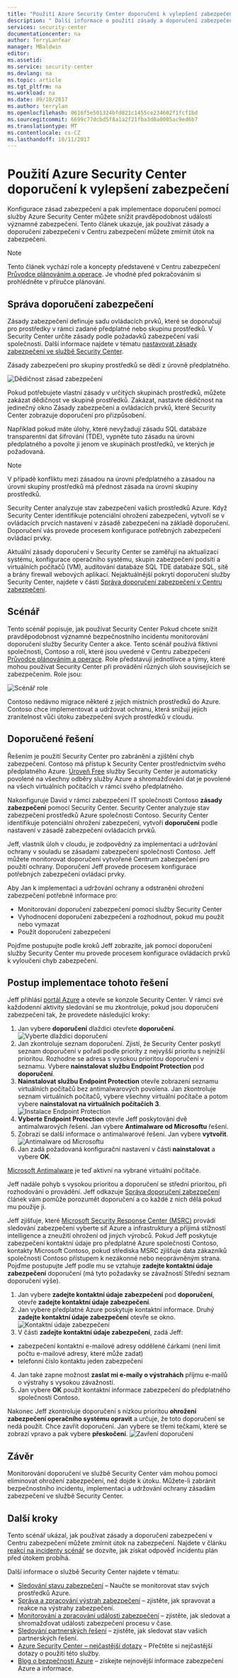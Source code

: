 ```yaml
---
title: "Použití Azure Security Center doporučení k vylepšení zabezpečení | Microsoft Docs"
description: " Další informace o použití zásady a doporučení zabezpečení v Azure Security Center můžete zmírnit útok na zabezpečení. "
services: security-center
documentationcenter: na
author: TerryLanfear
manager: MBaldwin
editor: 
ms.assetid: 
ms.service: security-center
ms.devlang: na
ms.topic: article
ms.tgt_pltfrm: na
ms.workload: na
ms.date: 09/18/2017
ms.author: terrylan
ms.openlocfilehash: 0616f5e501324bfd821c1455ce234602f1fcf1bd
ms.sourcegitcommit: 6699c77dcbd5f8a1a2f21fba3d0a0005ac9ed6b7
ms.translationtype: MT
ms.contentlocale: cs-CZ
ms.lasthandoff: 10/11/2017
---
```

# <a name="use-azure-security-center-recommendations-to-enhance-security"></a>Použití Azure Security Center doporučení k vylepšení zabezpečení
Konfigurace zásad zabezpečení a pak implementace doporučení pomocí služby Azure Security Center můžete snížit pravděpodobnost událostí významné zabezpečení. Tento článek ukazuje, jak používat zásady a doporučení zabezpečení v Centru zabezpečení můžete zmírnit útok na zabezpečení.

> [!NOTE]
> Tento článek vychází role a koncepty představené v Centru zabezpečení [Průvodce plánováním a operace](security-center-planning-and-operations-guide.md). Je vhodné před pokračováním si prohlédněte v příručce plánování.
>
>

## <a name="managing-security-recommendations"></a>Správa doporučení zabezpečení
Zásady zabezpečení definuje sadu ovládacích prvků, které se doporučují pro prostředky v rámci zadané předplatné nebo skupinu prostředků. V Security Center určíte zásady podle požadavků zabezpečení vaší společnosti. Další informace najdete v tématu [nastavovat zásady zabezpečení ve službě Security Center](security-center-policies.md).

Zásady zabezpečení pro skupiny prostředků se dědí z úrovně předplatného.

![Dědičnost zásad zabezpečení][1]

Pokud potřebujete vlastní zásady v určitých skupinách prostředků, můžete zakázat dědičnost ve skupině prostředků. Zakázat, nastavte dědičnost na jedinečný okno Zásady zabezpečení a ovládacích prvků, které Security Center zobrazuje doporučení pro přizpůsobení.

Například pokud máte úlohy, které nevyžadují zásadu SQL databáze transparentní dat šifrování (TDE), vypněte tuto zásadu na úrovni předplatného a povolte ji jenom ve skupinách prostředků, ve kterých je požadovaná.

> [!NOTE]
> V případě konfliktu mezi zásadou na úrovni předplatného a zásadou na úrovni skupiny prostředků má přednost zásada na úrovni skupiny prostředků.
>
>

Security Center analyzuje stav zabezpečení vašich prostředků Azure. Když Security Center identifikuje potenciální ohrožení zabezpečení, vytvoří se v ovládacích prvcích nastavení v zásadě zabezpečení na základě doporučení. Doporučení vás provede procesem konfigurace potřebných zabezpečení ovládací prvky.

Aktuální zásady doporučení v Security Center se zaměřují na aktualizací systému, konfigurace operačního systému, skupin zabezpečení podsítí a virtuálních počítačů (VM), auditování databáze SQL TDE databáze SQL, sítě a brány firewall webových aplikací. Nejaktuálnější pokrytí doporučení služby Security Center, najdete v části [Správa doporučení zabezpečení v Centru zabezpečení](security-center-recommendations.md).

## <a name="scenario"></a>Scénář
Tento scénář popisuje, jak používat Security Center Pokud chcete snížit pravděpodobnost významné bezpečnostního incidentu monitorování doporučení služby Security Center a akce. Tento scénář používá fiktivní společnosti, Contoso a rolí, které jsou uvedené v Centru zabezpečení [Průvodce plánováním a operace](security-center-planning-and-operations-guide.md#security-roles-and-access-controls). Role představují jednotlivce a týmy, které mohou používat Security Center při provádění různých úloh souvisejících se zabezpečením. Role jsou:

![Scénář role][2]

Contoso nedávno migrace některé z jejich místních prostředků do Azure. Contoso chce implementovat a udržovat ochranu, která snižují jejich zranitelnost vůči útoku zabezpečení svých prostředků v cloudu.

## <a name="recommended-solution"></a>Doporučené řešení
Řešením je použití Security Center pro zabránění a zjištění chyb zabezpečení. Contoso má přístup k Security Center prostřednictvím svého předplatného Azure. [Úroveň Free](security-center-pricing.md) služby Security Center je automaticky povolené na všechny odběry služby Azure a shromažďování dat je povolené na všech virtuálních počítačích v rámci svého předplatného.

Nakonfiguruje David v rámci zabezpečení IT společnosti Contoso **zásady zabezpečení** pomocí Security Center. Security Center analyzuje stav zabezpečení prostředků Azure společnosti Contoso. Security Center identifikuje potenciální ohrožení zabezpečení, vytvoří **doporučení** podle nastavení v zásadě zabezpečení ovládacích prvků.

Jeff, vlastník úloh v cloudu, je zodpovědný za implementaci a udržování ochrany v souladu se zásadami zabezpečení společnosti Contoso. Jeff můžete monitorovat doporučení vytvořené Centrum zabezpečení pro použití ochrany. Doporučení Jeff provede procesem konfigurace potřebných zabezpečení ovládací prvky.

Aby Jan k implementaci a udržování ochrany a odstranění ohrožení zabezpečení potřebné informace pro:

- Monitorování doporučení zabezpečení pomocí služby Security Center
- Vyhodnocení doporučení zabezpečení a rozhodnout, pokud mu použít nebo vymazat
- Použít doporučení zabezpečení

Pojďme postupujte podle kroků Jeff zobrazíte, jak pomocí doporučení služby Security Center mu provede procesem konfigurace ovládacích prvků k vyloučení chyb zabezpečení.

## <a name="how-to-implement-this-solution"></a>Postup implementace tohoto řešení
Jeff přihlásí [portál Azure](https://azure.microsoft.com/features/azure-portal/) a otevře se konzole Security Center. V rámci své každodenní aktivity sledování se mu zkontroluje, pokud jsou doporučení zabezpečení tak, že provedete následující kroky:

1. Jan vybere **doporučení** dlaždici otevřete **doporučení**.
   ![Vyberte dlaždici doporučení][3]
2. Jan zkontroluje seznam doporučení. Zjistí, že Security Center poskytl seznam doporučení v pořadí podle priority z nejvyšší prioritu s nejnižší prioritou. Rozhodne se adresa s vysokou prioritou doporučení v seznamu. Vybere **nainstalovat službu Endpoint Protection** pod **doporučení**.
3. **Nainstalovat službu Endpoint Protection** otevře zobrazení seznamu virtuálních počítačů bez antimalwarových povolena. Jan zkontroluje seznam virtuálních počítačů, vybere všechny virtuální počítače a potom vybere **nainstalovat na virtuálních počítačích 3**.
   ![Instalace Endpoint Protection][4]
4. **Vyberte Endpoint Protection** otevře Jeff poskytování dvě antimalwarových řešení. Jan vybere **Antimalware od Microsoftu** řešení.
5. Zobrazí se další informace o antimalwarové řešení. Jan vybere **vytvořit**.
   ![Antimalware od Microsoftu][5]
6. Jan zadá požadovaná konfigurační nastavení v části **nainstalovat** a vybere **OK**.

[Microsoft Antimalware](../security/azure-security-antimalware.md) je teď aktivní na vybrané virtuální počítače.

Jeff nadále pohyb s vysokou prioritou a doporučení se střední prioritou, při rozhodování o provádění. Jeff odkazuje [Správa doporučení zabezpečení](security-center-recommendations.md) článek vám pomůže porozumět doporučení a co každé z nich dělá pokud mu použije ji.

Jeff zjišťuje, které [Microsoft Security Response Center (MSRC)](../security/azure-security-response-center.md) provádí sledování zabezpečení vyberte síť Azure a infrastruktury a přijímá stížností intelligence a zneužití ohrožení od jiných výrobců. Pokud Jeff poskytuje zabezpečení kontaktní údaje pro předplatné Azure společnosti Contoso, kontakty Microsoft Contoso, pokud střediska MSRC zjišťuje data zákazníků společnosti Contoso přístupem k nezákonné nebo neoprávněným strana. Pojďme postupujte Jeff podle mu se vztahuje **zadejte kontaktní údaje zabezpečení** doporučení (má tyto požadavky se závažností Střední seznam doporučení výše).

1. Jan vybere **zadejte kontaktní údaje zabezpečení** pod **doporučení**, otevře **zadejte kontaktní údaje zabezpečení**.
2. Jan vybere předplatné Azure poskytuje kontaktní informace. Druhý **zadejte kontaktní údaje zabezpečení** otevře se okno.
   ![Kontaktní údaje zabezpečení][6]
3. V části **zadejte kontaktní údaje zabezpečení**, zadá Jeff:

  - zabezpečení kontaktní e-mailové adresy oddělené čárkami (není limit počtu e-mailové adresy, které může zadat)
  - telefonní číslo kontaktu jeden zabezpečení

4. Jan také zapne možnost **zaslat mi e-maily o výstrahách** příjmu e-mailů o výstrahy s vysokou závažností.
5. Jan vybere **OK** použít kontaktní informace zabezpečení do předplatného společnosti Contoso.

Nakonec Jeff zkontroluje doporučení s nízkou prioritou **ohrožení zabezpečení operačního systému opravit** a určuje, že toto doporučení se nedá použít. Chce zavřít doporučení. Jan vybere se třemi tečkami, které se zobrazí vpravo a pak vybere **přeskočení**.
   ![Zavření doporučení][7]

## <a name="conclusion"></a>Závěr
Monitorování doporučení ve službě Security Center vám mohou pomoci eliminovat ohrožení zabezpečení, než dojde k útoku. Můžete-li zabránit bezpečnostního incidentu, implementaci a udržování ochrany zásadám zabezpečení ve službě Security Center.

## <a name="next-steps"></a>Další kroky
Tento scénář ukázal, jak používat zásady a doporučení zabezpečení v Centru zabezpečení můžete zmírnit útok na zabezpečení. Najdete v článku [reakcí na incidenty scénář](security-center-incident-response.md) se dozvíte, jak získat odpověď incidentu plán před útokem probíhá.

Další informace o službě Security Center najdete v tématu:

* [Sledování stavu zabezpečení](security-center-monitoring.md) – Naučte se monitorovat stav svých prostředků Azure.
* [Správa a zpracování výstrah zabezpečení](security-center-managing-and-responding-alerts.md) – zjistěte, jak spravovat a reakce na výstrahy zabezpečení.
* [Monitorování a zpracování události zabezpečení](security-center-events-dashboard.md) – zjistěte, jak sledovat a shromažďovat události zabezpečení procesu v čase.
* [Sledování partnerských řešení](security-center-partner-solutions.md) – zjistěte, jak sledovat stav vašich partnerských řešení.
* [Azure Security Center – nejčastější dotazy](security-center-faq.md) – Přečtěte si nejčastější dotazy o použití této služby.
* [Blog o bezpečnosti Azure](http://blogs.msdn.com/b/azuresecurity/) – získejte nejnovější informace zabezpečení Azure a informace.

<!--Image references-->
[1]: ./media/security-center-using-recommendations/security-center-policy-inheritance.png
[2]: ./media/security-center-using-recommendations/scenario-roles.png
[3]: ./media/security-center-using-recommendations/select-recommendations-tile.png
[4]: ./media/security-center-using-recommendations/install-endpoint-protection.png
[5]:./media/security-center-using-recommendations/microsoft-antimalware.png
[6]: ./media/security-center-using-recommendations/provide-security-contact-details.png
[7]: ./media/security-center-using-recommendations/dismiss-recommendation.png
